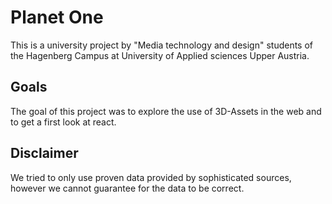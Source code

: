 # Planet One
This is a university project by "Media technology and design" students of the Hagenberg Campus at University of Applied sciences Upper Austria.

## Goals
The goal of this project was to explore the use of 3D-Assets in the web and to get a first look at react.

## Disclaimer
We tried to only use proven data provided by sophisticated sources, however we cannot guarantee for the data to be correct.
